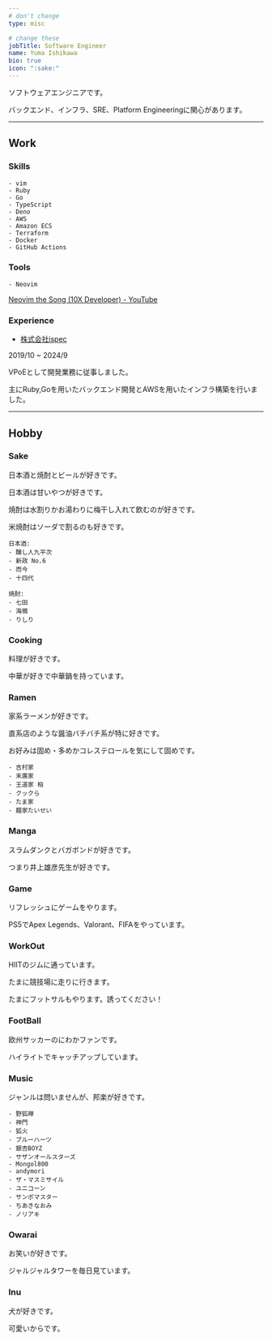 ```yaml
---
# don't change
type: misc

# change these
jobTitle: Software Engineer
name: Yuma Ishikawa
bio: true
icon: ":sake:"
---
```



ソフトウェアエンジニアです。

バックエンド、インフラ、SRE、Platform Engineeringに関心があります。

---

## Work

### Skills

```
- vim
- Ruby
- Go
- TypeScript
- Deno
- AWS
- Amazon ECS
- Terraform
- Docker
- GitHub Actions

```

### Tools

```
- Neovim
```

[Neovim the Song (10X Developer) - YouTube](https://www.youtube.com/watch?v=sdZTiIu-j2g)


### Experience

- [株式会社ispec](https://ispec.tech/)

2019/10 ~ 2024/9

VPoEとして開発業務に従事しました。

主にRuby,Goを用いたバックエンド開発とAWSを用いたインフラ構築を行いました。

---

## Hobby

### Sake

日本酒と焼酎とビールが好きです。

日本酒は甘いやつが好きです。

焼酎は水割りかお湯わりに梅干し入れて飲むのが好きです。

米焼酎はソーダで割るのも好きです。

```
日本酒:
- 醸し人九平次
- 新政 No.6
- 而今
- 十四代

焼酎:
- 七田
- 海鴉
- りしり
```

### Cooking

料理が好きです。

中華が好きで中華鍋を持っています。

### Ramen

家系ラーメンが好きです。

直系店のような醤油バチバチ系が特に好きです。

お好みは固め・多めかコレステロールを気にして固めです。

```
- 吉村家
- 末廣家
- 王道家 柏
- クックら
- たま家
- 麺家たいせい
```

### Manga

スラムダンクとバガボンドが好きです。

つまり井上雄彦先生が好きです。

### Game

リフレッシュにゲームをやります。

PS5でApex Legends、Valorant、FIFAをやっています。

### WorkOut

HIITのジムに通っています。

たまに競技場に走りに行きます。

たまにフットサルもやります。誘ってください！


### FootBall

欧州サッカーのにわかファンです。

ハイライトでキャッチアップしています。


### Music

ジャンルは問いませんが、邦楽が好きです。

```
- 野狐禅
- 神門
- 狐火
- ブルーハーツ
- 銀杏BOYZ
- サザンオールスターズ
- Mongol800
- andymori
- ザ・マスミサイル
- ユニコーン
- サンボマスター
- ちあきなおみ
- ノリアキ
```

### Owarai

お笑いが好きです。

ジャルジャルタワーを毎日見ています。


### Inu

犬が好きです。

可愛いからです。
